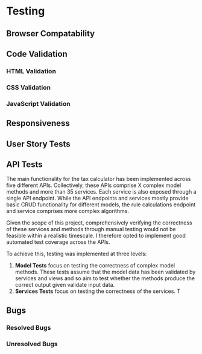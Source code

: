 # Testing

## Browser Compatability

## Code Validation

### HTML Validation

### CSS Validation

### JavaScript Validation

## Responsiveness

## User Story Tests

## API Tests

The main functionality for the tax calculator has been implemented across five different APIs. Collectively, these APIs comprise X complex model methods and more than 35 services. Each service is also exposed through a single API endpoint. While the API endpoints and services mostly provide basic CRUD functionality for different models, the rule calculations endpoint and service comprises more complex algorithms.

Given the scope of this project, comprehensively verifying the correctness of these services and methods through manual testing would not be feasible within a realistic timescale. I therefore opted to implement good automated test coverage across the APIs. 

To achieve this, testing was implemented at three levels:

1. **Model Tests** focus on testing the correctness of complex model methods. These tests assume that the model data has been validated by services and views and so aim to test whether the methods produce the correct output given validate input data.
2. **Services Tests** focus on testing the correctness of the services. T

### 

## Bugs

### Resolved Bugs

### Unresolved Bugs
